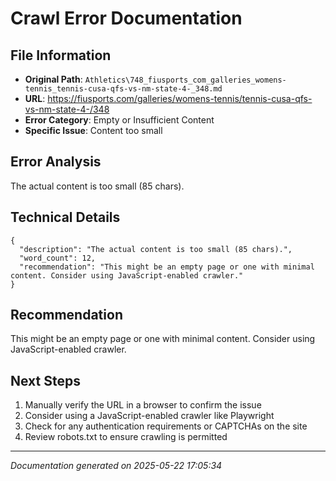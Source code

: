 # Crawl Error Documentation

## File Information
- **Original Path**: `Athletics\748_fiusports_com_galleries_womens-tennis_tennis-cusa-qfs-vs-nm-state-4-_348.md`
- **URL**: https://fiusports.com/galleries/womens-tennis/tennis-cusa-qfs-vs-nm-state-4-/348
- **Error Category**: Empty or Insufficient Content
- **Specific Issue**: Content too small

## Error Analysis
The actual content is too small (85 chars).

## Technical Details
```
{
  "description": "The actual content is too small (85 chars).",
  "word_count": 12,
  "recommendation": "This might be an empty page or one with minimal content. Consider using JavaScript-enabled crawler."
}
```

## Recommendation
This might be an empty page or one with minimal content. Consider using JavaScript-enabled crawler.

## Next Steps
1. Manually verify the URL in a browser to confirm the issue
2. Consider using a JavaScript-enabled crawler like Playwright
3. Check for any authentication requirements or CAPTCHAs on the site
4. Review robots.txt to ensure crawling is permitted

---
*Documentation generated on 2025-05-22 17:05:34*
